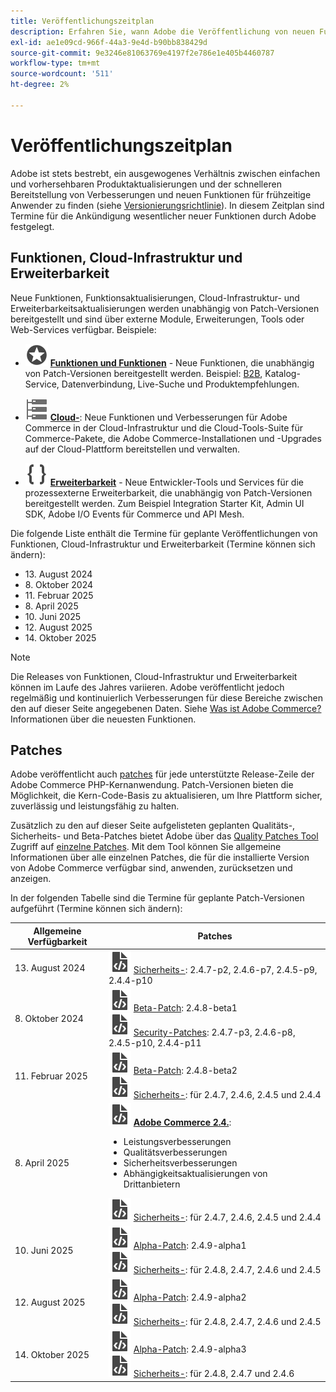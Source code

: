 ```yaml
---
title: Veröffentlichungszeitplan
description: Erfahren Sie, wann Adobe die Veröffentlichung von neuen Funktionen für Adobe Commerce anzukündigen plant.
exl-id: ae1e09cd-966f-44a3-9e4d-b90bb838429d
source-git-commit: 9e3246e81063769e4197f2e786e1e405b4460787
workflow-type: tm+mt
source-wordcount: '511'
ht-degree: 2%

---
```



# Veröffentlichungszeitplan

Adobe ist stets bestrebt, ein ausgewogenes Verhältnis zwischen einfachen und vorhersehbaren Produktaktualisierungen und der schnelleren Bereitstellung von Verbesserungen und neuen Funktionen für frühzeitige Anwender zu finden (siehe [Versionierungsrichtlinie](versioning-policy.md)). In diesem Zeitplan sind Termine für die Ankündigung wesentlicher neuer Funktionen durch Adobe festgelegt.

## Funktionen, Cloud-Infrastruktur und Erweiterbarkeit

Neue Funktionen, Funktionsaktualisierungen, Cloud-Infrastruktur- und Erweiterbarkeitsaktualisierungen werden unabhängig von Patch-Versionen bereitgestellt und sind über externe Module, Erweiterungen, Tools oder Web-Services verfügbar. Beispiele:

- ![Funktionssymbol](../assets/icons/feature.svg) [**Funktionen und Funktionen**](https://experienceleague.adobe.com/de/docs/commerce/user-guides/release-information/release-notes-all) - Neue Funktionen, die unabhängig von Patch-Versionen bereitgestellt werden. Beispiel: [B2B](https://experienceleague.adobe.com/de/docs/commerce-admin/b2b/release-notes), Katalog-Service, Datenverbindung, Live-Suche und Produktempfehlungen.

- ![Infrastruktursymbol](../assets/icons/servers.svg) [**Cloud-**](https://experienceleague.adobe.com/de/docs/commerce-cloud-service/user-guide/release-notes/cloud-tools-suite): Neue Funktionen und Verbesserungen für Adobe Commerce in der Cloud-Infrastruktur und die Cloud-Tools-Suite für Commerce-Pakete, die Adobe Commerce-Installationen und -Upgrades auf der Cloud-Plattform bereitstellen und verwalten.

- ![Erweiterbarkeitssymbol](../assets/icons/brackets.svg) [**Erweiterbarkeit**](https://developer.adobe.com/commerce/extensibility/) - Neue Entwickler-Tools und Services für die prozessexterne Erweiterbarkeit, die unabhängig von Patch-Versionen bereitgestellt werden. Zum Beispiel Integration Starter Kit, Admin UI SDK, Adobe I/O Events für Commerce und API Mesh.

Die folgende Liste enthält die Termine für geplante Veröffentlichungen von Funktionen, Cloud-Infrastruktur und Erweiterbarkeit (Termine können sich ändern):

- &#x200B;13. August 2024
- &#x200B;8. Oktober 2024
- &#x200B;11. Februar 2025
- &#x200B;8. April 2025
- &#x200B;10. Juni 2025
- &#x200B;12. August 2025
- &#x200B;14. Oktober 2025

>[!NOTE]
>
>Die Releases von Funktionen, Cloud-Infrastruktur und Erweiterbarkeit können im Laufe des Jahres variieren. Adobe veröffentlicht jedoch regelmäßig und kontinuierlich Verbesserungen für diese Bereiche zwischen den auf dieser Seite angegebenen Daten. Siehe [Was ist Adobe Commerce?](https://experienceleague.adobe.com/de/docs/commerce-admin/start/about) Informationen über die neuesten Funktionen.

## Patches

Adobe veröffentlicht auch [patches](versioning-policy.md#patch-release) für jede unterstützte Release-Zeile der Adobe Commerce PHP-Kernanwendung. Patch-Versionen bieten die Möglichkeit, die Kern-Code-Basis zu aktualisieren, um Ihre Plattform sicher, zuverlässig und leistungsfähig zu halten.

Zusätzlich zu den auf dieser Seite aufgelisteten geplanten Qualitäts-, Sicherheits- und Beta-Patches bietet Adobe über das [Quality Patches Tool](versioning-policy.md#individual-patch) Zugriff auf [einzelne Patches](../tools/quality-patches-tool/usage.md). Mit dem Tool können Sie allgemeine Informationen über alle einzelnen Patches, die für die installierte Version von Adobe Commerce verfügbar sind, anwenden, zurücksetzen und anzeigen.

In der folgenden Tabelle sind die Termine für geplante Patch-Versionen aufgeführt (Termine können sich ändern):

<table>
<thead>
  <tr>
    <th>Allgemeine Verfügbarkeit</th>
    <th>Patches</th>
  </tr>
</thead>
<tbody>
  <tr>
  <tr>
    <td>13. August 2024</td>
    <td><img alt="Patch-Versionssymbol" src="../assets/icons/file-code.svg"></img> <a href="release-notes/security/overview.md">Sicherheits-</a>: 2.4.7-p2, 2.4.6-p7, 2.4.5-p9, 2.4.4-p10</td>
  </tr>
  <tr>
    <td>8. Oktober 2024</td>
    <td><img alt="Patch-Versionssymbol" src="../assets/icons/file-code.svg"></img> <a href="versioning-policy.md#beta-patch-release">Beta-Patch</a>: 2.4.8-beta1<br><img alt="Patch-Versionssymbol" src="../assets/icons/file-code.svg"></img> <a href="release-notes/security/overview.md">Security-Patches</a>: 2.4.7-p3, 2.4.6-p8, 2.4.5-p10, 2.4.4-p11</td>
  </tr>
  <tr>
    <td>11. Februar 2025</td>
    <td><img alt="Patch-Versionssymbol" src="../assets/icons/file-code.svg"></img> <a href="versioning-policy.md#beta-patch-release">Beta-Patch</a>: 2.4.8-beta2<br><img alt="Patch-Versionssymbol" src="../assets/icons/file-code.svg"></img> <a href="release-notes/security/overview.md">Sicherheits-</a>: für 2.4.7, 2.4.6, 2.4.5 und 2.4.4</td>
  </tr>
  <tr>
    <tr>
    <td>8. April 2025</td>
    <td><img alt="Patch-Versionssymbol" src="../assets/icons/file-code.svg"></img> <a href="release-notes/commerce/overview.md"><strong>Adobe Commerce 2.4.</a></strong>:<ul><li>Leistungsverbesserungen</li><li>Qualitätsverbesserungen</li><li>Sicherheitsverbesserungen</li><li>Abhängigkeitsaktualisierungen von Drittanbietern</li></ul><img alt="Patch-Versionssymbol" src="../assets/icons/file-code.svg"></img> <a href="release-notes/security/overview.md">Sicherheits-</a>: für 2.4.7, 2.4.6, 2.4.5 und 2.4.4</td>
  </tr>
  <tr>
    <td>10. Juni 2025</td>
    <td><img alt="Patch-Versionssymbol" src="../assets/icons/file-code.svg"></img> <a href="versioning-policy.md#alpha-patch-release">Alpha-Patch</a>: 2.4.9-alpha1<br><img alt="Patch-Versionssymbol" src="../assets/icons/file-code.svg"></img> <a href="release-notes/security/overview.md">Sicherheits-</a>: für 2.4.8, 2.4.7, 2.4.6 und 2.4.5</td>
  </tr>
  <tr>
    <td>12. August 2025</td>
    <td><img alt="Patch-Versionssymbol" src="../assets/icons/file-code.svg"></img> <a href="versioning-policy.md#alpha-patch-release">Alpha-Patch</a>: 2.4.9-alpha2<br><img alt="Patch-Versionssymbol" src="../assets/icons/file-code.svg"></img> <a href="release-notes/security/overview.md">Sicherheits-</a>: für 2.4.8, 2.4.7, 2.4.6 und 2.4.5</td>
  </tr>
  <tr>
    <td>14. Oktober 2025</td>
    <td><img alt="Patch-Versionssymbol" src="../assets/icons/file-code.svg"></img> <a href="versioning-policy.md#alpha-patch-release">Alpha-Patch</a>: 2.4.9-alpha3<br><img alt="Patch-Versionssymbol" src="../assets/icons/file-code.svg"></img> <a href="release-notes/security/overview.md">Sicherheits-</a>: für 2.4.8, 2.4.7 und 2.4.6</td>
  </tr>
</tbody>
</table>
